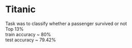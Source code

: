 # Titanic
Task was to classify whether a passenger survived or not<br/>
Top 13%<br/>
train accuracy ~ 80%<br/>
test accuracy ~ 79.42%
